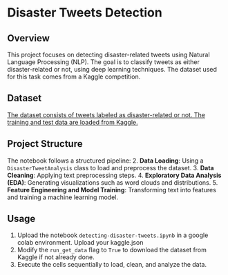 # Disaster Tweets Detection

## Overview
This project focuses on detecting disaster-related tweets using Natural Language Processing (NLP). The goal is to classify tweets as either disaster-related or not, using deep learning techniques. The dataset used for this task comes from a Kaggle competition.


## Dataset
[The dataset consists of tweets labeled as disaster-related or not. The training and test data are loaded from Kaggle.](https://www.kaggle.com/competitions/nlp-getting-started/data)

## Project Structure
The notebook follows a structured pipeline:
2. **Data Loading**: Using a `DisasterTweetAnalysis` class to load and preprocess the dataset.
3. **Data Cleaning**: Applying text preprocessing steps.
4. **Exploratory Data Analysis (EDA)**: Generating visualizations such as word clouds and distributions.
5. **Feature Engineering and Model Training**: Transforming text into features and training a machine learning model.

## Usage
1. Upload the notebook `detecting-disaster-tweets.ipynb` in a google colab environment. Upload your kaggle.json
2. Modify the `run_get_data` flag to `True` to download the dataset from Kaggle if not already done.
3. Execute the cells sequentially to load, clean, and analyze the data.
